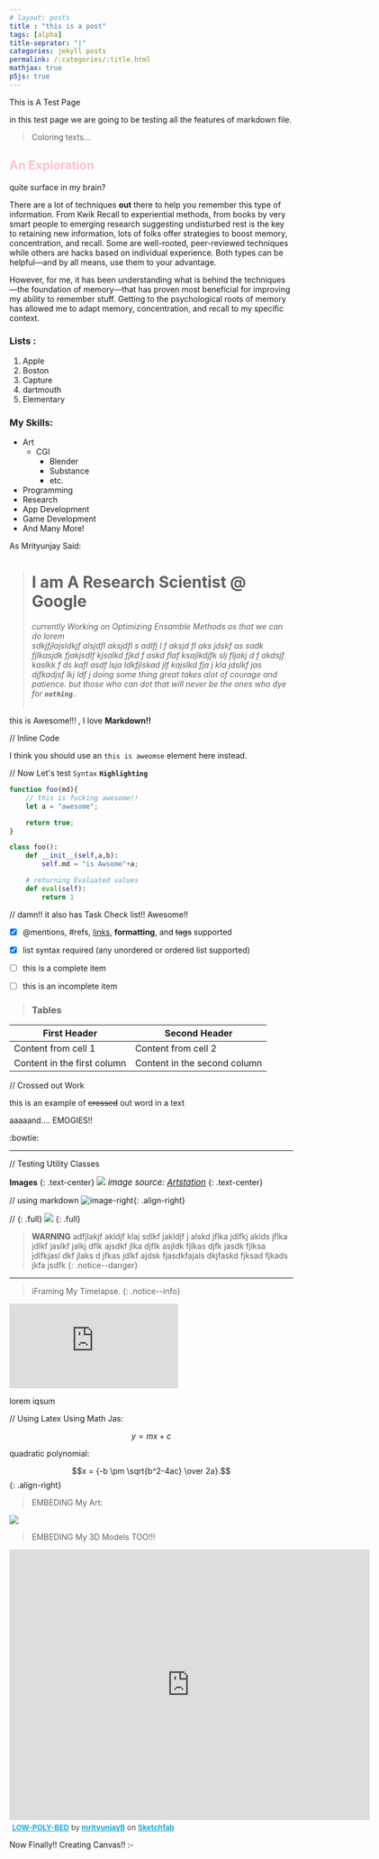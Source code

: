 ```yaml
---
# layout: posts
title : "this is a post"
tags: [alpha]
title-seprator: "|"
categories: jekyll posts
permalink: /:categories/:title.html
mathjax: true   
p5js: true   
---
```


This is A Test Page

in this test page we are going to be testing all the features of markdown file.


> Coloring texts...

<h2 style="color:pink">An Exploration</h2>quite surface in my brain?

There are a lot of techniques **out** there to help you remember this type of information. From Kwik Recall to experiential methods, from books by very smart people to emerging research suggesting undisturbed rest is the key to retaining new information, lots of folks offer strategies to boost memory, concentration, and recall. Some are well-rooted, peer-reviewed techniques while others are hacks based on individual experience. Both types can be helpful—and by all means, use them to your advantage.

However, for me, it has been understanding what is behind the techniques—the foundation of memory—that has proven most beneficial for improving my ability to remember stuff. Getting to the psychological roots of memory has allowed me to adapt memory, concentration, and recall to my specific context.

### Lists :

1. Apple
2. Boston
3. Capture
4. dartmouth
5. Elementary

### **My Skills**:

- Art
    - CGI
        - Blender
        - Substance
        - etc.
- Programming
- Research
- App Development
- Game Development
- And Many More!


As Mrityunjay Said:

> # I am A Research Scientist @ Google
> <i>currently Working on Optimizing Ensamble Methods
> os that we can do lorem <br> sdkjfjlajsldkjf alsjdfl aksjdfl s adlfj l f  aksjd fl aks jdskf as
>  sadk fjlkasjdk fjakjsdlf kjsalkd fjkd f
>  askd flaf ksajlkdjfk slj fljakj d
> f akdsjf kaslkk f
> ds kafl asdf lsja ldkfjlskad jlf kajslkd fja j
>  kla jdslkf jas djfkadjsf lkj ldf j 
> doing some thing great takes alot of courage and patience. but those who can dot that will never be the ones who dye for **`nothing`**..
> <br>
> <br>
</i>


this is Awesome!!! , I love **Markdown!!**

// Inline Code

I think you should use an
`this is aweomse` element here instead.

// Now Let's test `Syntax` **`Highlighting`**


``` javascript
function foo(md){
    // this is fucking awesome!!
    let a = "awesome";

    return true;
}

```

``` python
class foo():
    def __init__(self,a,b):
        self.md = "is Awsome"+a;

    # returning Evaluated values 
    def eval(self):
        return 1
```


// damn!! it also has Task Check list!! Awesome!!

- [x] @mentions, #refs, [links](), **formatting**, and <del>tags</del> supported
- [x] list syntax required (any unordered or ordered list supported)
- [ ] this is a complete item
- [ ] this is an incomplete item


> ### Tables


First Header | Second Header
------------ | -------------
Content from cell 1 | Content from cell 2
Content in the first column | Content in the second column

// Crossed out Work

this is an example of ~~crossed~~ out word in a text


aaaaand.... EMOGIES!!

  :bowtie:

<hr>

// Testing Utility Classes

**Images**
{: .text-center}
<img src="{{site.url}}{{site.baseurl}}/assets/imgs/cd-art.jpg">
<i style="font-size:15px">image source: <a href="" >Artstation</a></i>
{: .text-center}

// using markdown
![image-right]({{site.url}}/assets/imgs/hot-air-ballon-from-unsplash.jpg){: .align-right}



// {: .full}
<img src="{{site.url}}{{site.baseurl}}/assets/imgs/cd-art.jpg">
{: .full}


> **WARNING**
> adfjlakjf akldjf klaj sdlkf jakldjf j alskd jflka jdlfkj aklds jflka jdlkf jaslkf jalkj dflk ajsdkf jlka djflk asjldk fjlkas djfk jasdk fjlksa jdlfkjasl dkf jlaks d jfkas jdlkf ajdsk fjasdkfajals dkjfaskd fjksad fjkads jkfa jsdfk
{: .notice--danger}
<hr>

> iFraming My Timelapse.
{: .notice--info}
<iframe  src="https://www.youtube.com/embed/0i8ImTTkMSU" frameborder="0" allow="accelerometer; autoplay; encrypted-media; gyroscope; picture-in-picture" allowfullscreen></iframe>

lorem iqsum

// Using Latex Using Math Jas:

$$ y=mx+c $$

quadratic polynomial:<br>

$$x = {-b \pm \sqrt{b^2-4ac} \over 2a}.$$
{: .align-right}

> EMBEDING My Art:

<img src="https://cdnb.artstation.com/p/assets/images/images/011/782/419/large/mrityunjay-bhardwaj-final.jpg?1531376612">


>EMBEDING My 3D Models TOO!!!

<div class="sketchfab-embed-wrapper"><iframe width="640" height="480" src="https://sketchfab.com/models/d19e4291dbf04d4f80dc687e5da7a1f1/embed" frameborder="0" allow="autoplay; fullscreen; vr" mozallowfullscreen="true" webkitallowfullscreen="true"></iframe>

<p style="font-size: 13px; font-weight: normal; margin: 5px; color: #4A4A4A;">
    <a href="https://sketchfab.com/models/d19e4291dbf04d4f80dc687e5da7a1f1?utm_medium=embed&utm_source=website&utm_campaign=share-popup" target="_blank" style="font-weight: bold; color: #1CAAD9;">LOW-POLY-BED</a>
    by <a href="https://sketchfab.com/mrityunjayb?utm_medium=embed&utm_source=website&utm_campaign=share-popup" target="_blank" style="font-weight: bold; color: #1CAAD9;">mrityunjayB</a>
    on <a href="https://sketchfab.com?utm_medium=embed&utm_source=website&utm_campaign=share-popup" target="_blank" style="font-weight: bold; color: #1CAAD9;">Sketchfab</a>
</p>
</div>

Now Finally!! Creating Canvas!! :-

<style>
  .Canvas1 { width: inherit; position: relative; top: 0;}

</style>

<!-- <div id='canvas-holder' style="position: relative; width: inherit;">
  <div id="dat-gui-holder" style="position: absolute; top: 0em; right: 0em; z-index: 1;"></div>
</div> -->

 <!-- <canvas id="myCanvas" style="width:800 height:800"></canvas> -->


<div id="Canvas1" style="width: inherit"></div>

<!-- <script 
  src="https://cdnjs.cloudflare.com/ajax/libs/p5.js/0.7.2/p5.min.js"></script> -->

<script src="{{site.baseurl}}/assets/js/my_js/testcanvas.js"></script>